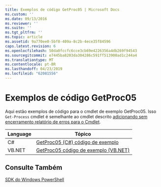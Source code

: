 ```yaml
---
title: Exemplos de código GetProc05 | Microsoft Docs
ms.custom: ''
ms.date: 09/13/2016
ms.reviewer: ''
ms.suite: ''
ms.tgt_pltfrm: ''
ms.topic: article
ms.assetid: 9a770ee0-5bf8-409a-8c2b-4ece35f84596
caps.latest.revision: 6
ms.openlocfilehash: 50da0fccfc6cce3cb69e4226356a4db269f94543
ms.sourcegitcommit: e7445ba8203da304286c591ff513900ad1c244a4
ms.translationtype: MT
ms.contentlocale: pt-BR
ms.lasthandoff: 04/23/2019
ms.locfileid: "62081556"
---
```

# <a name="getproc05-code-samples"></a>Exemplos de código GetProc05

Aqui estão exemplos de código para o cmdlet de exemplo GetProc05. Isso `Get-Process` cmdlet é semelhante ao cmdlet descrito [adicionando sem encerramento relatório de erros para o Cmdlet](../cmdlet/adding-non-terminating-error-reporting-to-your-cmdlet.md).

|Language|Tópico|
|--------------|-----------|
|C#|[GetProc05 (C#) código de exemplo](./getproc05-csharp-sample-code.md)|
|VB.NET|[GetProc05 código de exemplo (VB.NET)](./getproc05-vb-net-sample-code.md)|

## <a name="see-also"></a>Consulte Também

[SDK do Windows PowerShell](../windows-powershell-reference.md)